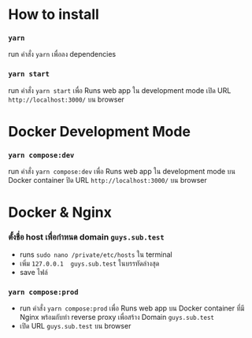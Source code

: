 # How to install

### `yarn`
run คำสั่ง `yarn` เพื่อลง dependencies

### `yarn start`
run คำสั่ง `yarn start` เพื่อ Runs web app ใน development mode
เปิด URL `http://localhost:3000/` บน browser

# Docker Development Mode

### `yarn compose:dev`
run คำสั่ง `yarn compose:dev` เพื่อ Runs web app ใน development mode บน Docker container
ปิด URL `http://localhost:3000/` บน browser

# Docker & Nginx

### ตั้งชื่อ host เพื่อกำหนด domain `guys.sub.test`
- runs `sudo nano /private/etc/hosts` ใน terminal
- เพิ่ม `127.0.0.1  guys.sub.test` ในบรรทัดล่างสุด
- save ไฟล์

### `yarn compose:prod`
- run คำสั่ง `yarn compose:prod` เพื่อ Runs web app บน Docker container ที่มี Nginx พร้อมกับทำ reverse proxy เพื่อสร้าง Domain `guys.sub.test`
- เปิด URL `guys.sub.test` บน browser


